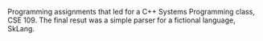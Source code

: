 Programming assignments that led for a C++ Systems Programming class, CSE 109. The final resut was a simple parser for a fictional language, SkLang.